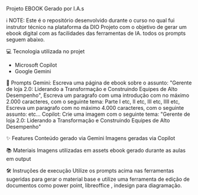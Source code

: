 Projeto EBOOK Gerado por I.A.s

ℹ️ NOTE: Este é o repositório desenvolvido durante o curso no qual fui instrutor técnico na plataforma da DIO
Projeto com o objetivo de gerar um ebook digital com as facilidades das ferramentas de IA. todos os prompts seguem abaixo.

💻 Tecnologia utilizada no projet
* Microsoft Copilot
* Google Gemini

🧠 Prompts
Gemini:
Escreva uma página de ebook sobre o assunto:
"Gerente de loja 2.0: Liderando a Transformação e Construindo Equipes de Alto Desempenho", Escreva um paragrafo com uma introdução com no máximo 2.000 caracteres, com o seguinte tema: 
Parte I etc, II etc, III etc, IIII etc, Escreva um paragrafo com no máximo 4.000 caracteres, com o seguinte assunto: etc... 
Copilot: Crie uma imagem com o seguinte tema: "Gerente de loja 2.0: Liderando a Transformação e Construindo Equipes de Alto Desempenho"

✨ Features
Conteúdo gerado via Gemini
Imagens geradas via Copilot

📚 Materiais
Imagens utilizadas em assets
ebook gerado durante as aulas em output

🛠️ Instruções de execução
Utilize os prompts acima nas ferramentas sugeridas para gerar o material base e utilize uma ferramenta de edição de documentos como power point, libreoffice , indesign para diagramação.
